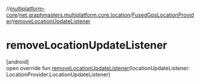 //[multiplatform-core](../../../index.md)/[net.graphmasters.multiplatform.core.location](../index.md)/[FusedGpsLocationProvider](index.md)/[removeLocationUpdateListener](remove-location-update-listener.md)

# removeLocationUpdateListener

[android]\
open override fun [removeLocationUpdateListener](remove-location-update-listener.md)(locationUpdateListener: LocationProvider.LocationUpdateListener)
